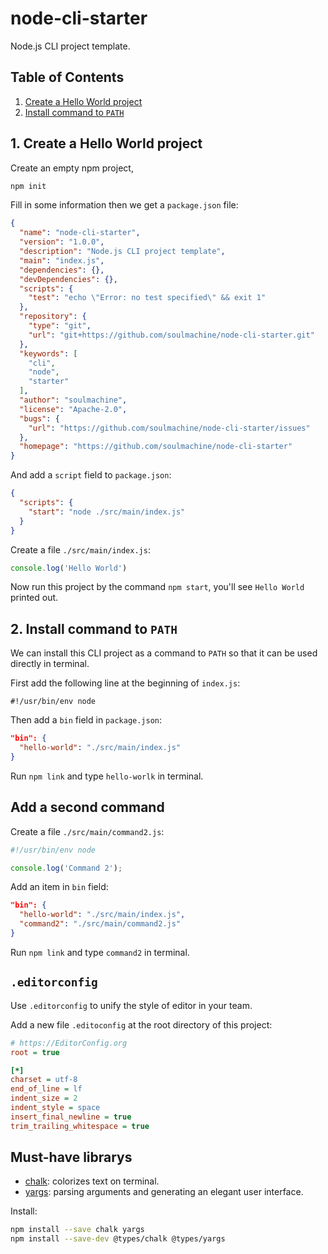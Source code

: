 # node-cli-starter

Node.js CLI project template.

## Table of Contents

1. [Create a Hello World project](#step1-create-a-hello-world-project)
1. [Install command to `PATH`](#step1-install-command-to-path)

## 1. Create a Hello World project

Create an empty npm project,

```bash
npm init
```

Fill in some information then we get a `package.json` file:

```json
{
  "name": "node-cli-starter",
  "version": "1.0.0",
  "description": "Node.js CLI project template",
  "main": "index.js",
  "dependencies": {},
  "devDependencies": {},
  "scripts": {
    "test": "echo \"Error: no test specified\" && exit 1"
  },
  "repository": {
    "type": "git",
    "url": "git+https://github.com/soulmachine/node-cli-starter.git"
  },
  "keywords": [
    "cli",
    "node",
    "starter"
  ],
  "author": "soulmachine",
  "license": "Apache-2.0",
  "bugs": {
    "url": "https://github.com/soulmachine/node-cli-starter/issues"
  },
  "homepage": "https://github.com/soulmachine/node-cli-starter"
}
```

And add a `script` field to `package.json`:

```json
{
  "scripts": {
    "start": "node ./src/main/index.js"
  }
}
```

Create a file `./src/main/index.js`:

```javascript
console.log('Hello World')
```

Now run this project by the command `npm start`, you'll see `Hello World` printed out.

## 2. Install command to `PATH`

We can install this CLI project as a command to `PATH` so that it can be used directly in terminal.

First add the following line at the beginning of `index.js`:

```text
#!/usr/bin/env node
```

Then add a `bin` field in `package.json`:

```json
"bin": {
  "hello-world": "./src/main/index.js"
}
```

Run `npm link` and type `hello-worlk` in terminal.

## Add a second command

Create a file `./src/main/command2.js`:

```javascript
#!/usr/bin/env node

console.log('Command 2');
```

Add an item in `bin` field:

```json
"bin": {
  "hello-world": "./src/main/index.js",
  "command2": "./src/main/command2.js"
}
```

Run `npm link` and type `command2` in terminal.

## `.editorconfig`

Use `.editorconfig` to unify the style of editor in your team.

Add a new file `.editoconfig` at the root directory of this project:

```ini
# https://EditorConfig.org
root = true

[*]
charset = utf-8
end_of_line = lf
indent_size = 2
indent_style = space
insert_final_newline = true
trim_trailing_whitespace = true
```

## Must-have librarys

* [chalk](https://www.npmjs.com/package/chalk): colorizes text on terminal.
* [yargs](https://www.npmjs.com/package/yargs): parsing arguments and generating an elegant user interface.

Install:

```bash
npm install --save chalk yargs
npm install --save-dev @types/chalk @types/yargs
```
